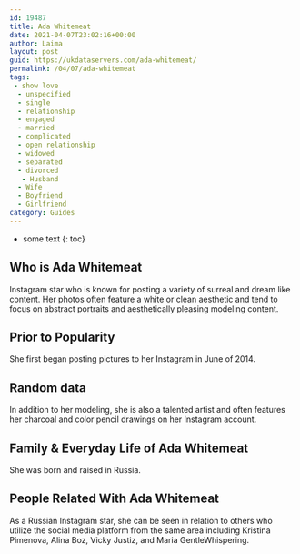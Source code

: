 ```yaml
---
id: 19487
title: Ada Whitemeat
date: 2021-04-07T23:02:16+00:00
author: Laima
layout: post
guid: https://ukdataservers.com/ada-whitemeat/
permalink: /04/07/ada-whitemeat
tags:
 - show love
  - unspecified
  - single
  - relationship
  - engaged
  - married
  - complicated
  - open relationship
  - widowed
  - separated
  - divorced
   - Husband
  - Wife
  - Boyfriend
  - Girlfriend
category: Guides
---
```


* some text
{: toc}


## Who is Ada Whitemeat
                  
                  
                  
Instagram star who is known for posting a variety of surreal and dream like content. Her photos often feature a white or clean aesthetic and tend to focus on abstract portraits and aesthetically pleasing modeling content. 
                  
              
            
              
            
                
                
                
## Prior to Popularity
                  
                  
                  
She first began posting pictures to her Instagram in June of 2014. 
                  
              
            
              
            
                
                
                
## Random data
                  
                  
                  
In addition to her modeling, she is also a talented artist and often features her charcoal and color pencil drawings on her Instagram account. 
                  
              
            
              
            
                
                
                
## Family & Everyday Life of Ada Whitemeat
                  
                  
                  
She was born and raised in Russia. 
                  
              
            
              
            
                
                
                
## People Related With Ada Whitemeat
                  
                  
                  
As a Russian Instagram star, she can be seen in relation to others who utilize the social media platform from the same area including Kristina Pimenova, Alina Boz, Vicky Justiz, and Maria GentleWhispering. 
                  
              
            
              
            
                
              
            
              
              
            
            
              
            
          
          
          